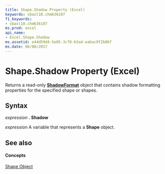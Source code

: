```yaml
---
title: Shape.Shadow Property (Excel)
keywords: vbaxl10.chm636107
f1_keywords:
- vbaxl10.chm636107
ms.prod: excel
api_name:
- Excel.Shape.Shadow
ms.assetid: e44d59d4-5e85-3c78-b3a4-eabac9f2b86f
ms.date: 06/08/2017
---
```



# Shape.Shadow Property (Excel)

Returns a read-only  **[ShadowFormat](Excel.ShadowFormat.md)** object that contains shadow formatting properties for the specified shape or shapes.


## Syntax

 _expression_ . **Shadow**

 _expression_ A variable that represents a **Shape** object.


## See also


#### Concepts


[Shape Object](Excel.Shape.md)

